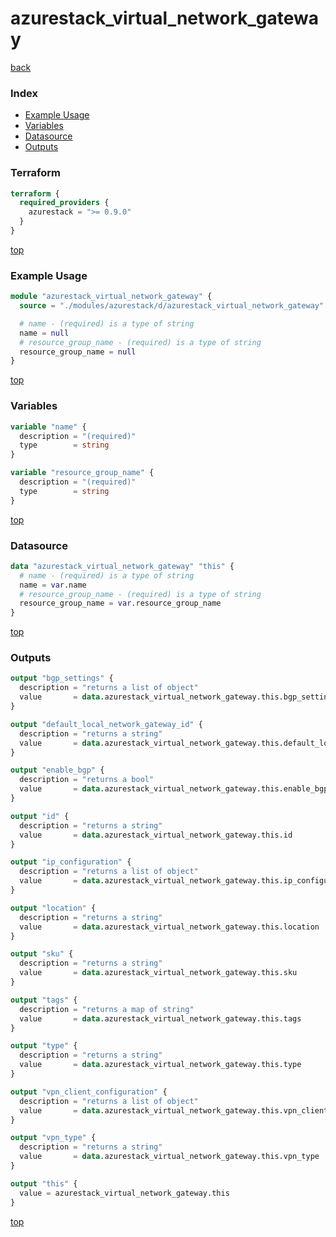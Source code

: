 # azurestack_virtual_network_gateway

[back](../azurestack.md)

### Index

- [Example Usage](#example-usage)
- [Variables](#variables)
- [Datasource](#datasource)
- [Outputs](#outputs)

### Terraform

```terraform
terraform {
  required_providers {
    azurestack = ">= 0.9.0"
  }
}
```

[top](#index)

### Example Usage

```terraform
module "azurestack_virtual_network_gateway" {
  source = "./modules/azurestack/d/azurestack_virtual_network_gateway"

  # name - (required) is a type of string
  name = null
  # resource_group_name - (required) is a type of string
  resource_group_name = null
}
```

[top](#index)

### Variables

```terraform
variable "name" {
  description = "(required)"
  type        = string
}

variable "resource_group_name" {
  description = "(required)"
  type        = string
}
```

[top](#index)

### Datasource

```terraform
data "azurestack_virtual_network_gateway" "this" {
  # name - (required) is a type of string
  name = var.name
  # resource_group_name - (required) is a type of string
  resource_group_name = var.resource_group_name
}
```

[top](#index)

### Outputs

```terraform
output "bgp_settings" {
  description = "returns a list of object"
  value       = data.azurestack_virtual_network_gateway.this.bgp_settings
}

output "default_local_network_gateway_id" {
  description = "returns a string"
  value       = data.azurestack_virtual_network_gateway.this.default_local_network_gateway_id
}

output "enable_bgp" {
  description = "returns a bool"
  value       = data.azurestack_virtual_network_gateway.this.enable_bgp
}

output "id" {
  description = "returns a string"
  value       = data.azurestack_virtual_network_gateway.this.id
}

output "ip_configuration" {
  description = "returns a list of object"
  value       = data.azurestack_virtual_network_gateway.this.ip_configuration
}

output "location" {
  description = "returns a string"
  value       = data.azurestack_virtual_network_gateway.this.location
}

output "sku" {
  description = "returns a string"
  value       = data.azurestack_virtual_network_gateway.this.sku
}

output "tags" {
  description = "returns a map of string"
  value       = data.azurestack_virtual_network_gateway.this.tags
}

output "type" {
  description = "returns a string"
  value       = data.azurestack_virtual_network_gateway.this.type
}

output "vpn_client_configuration" {
  description = "returns a list of object"
  value       = data.azurestack_virtual_network_gateway.this.vpn_client_configuration
}

output "vpn_type" {
  description = "returns a string"
  value       = data.azurestack_virtual_network_gateway.this.vpn_type
}

output "this" {
  value = azurestack_virtual_network_gateway.this
}
```

[top](#index)